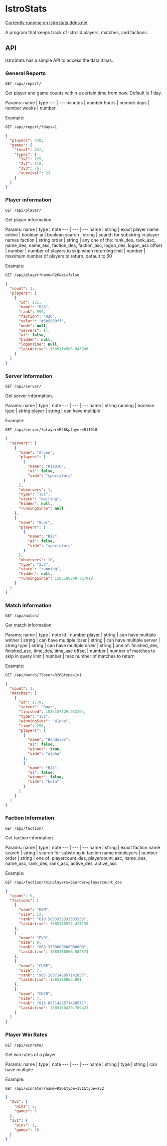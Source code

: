 # IstroStats
[Currently running on istrostats.ddns.net](http://istrostats.ddns.net/)

A program that keeps track of Istrolid players, matches, and factions.

## API
IstroStats has a simple API to access the data it has.

### General Reports
```
GET /api/report/
```
Get player and game counts within a certain time from now. Default is 1 day.

Params:
name | type
--- | ---
minutes | number
hours | number
days | number 
weeks | number

Example:
```
GET /api/report/?days=1
```
```json
{
  "players": 438,
  "games": {
    "total": 452,
    "types": {
      "1v1": 225,
      "2v2": 118,
      "3v3": 76,
      "survival": 23
    }
  }
}
```

### Player information
```
GET /api/player/
```
Get player information.

Params:
name | type | note
--- | --- | ---
name | string | exact player name
online | boolean
ai | boolean
search | string | search for substring in player names
faction | string
order | string | any one of the: rank_des, rank_asc, name_des, name_asc, faction_des, faction_asc, logon_des, logon_asc
offset | number | number of players to skip when returning
limit | number | maximum number of players to return, default to 50

Example:
```
GET /api/player?name=R26&ai=false
```
```json
{
  "count": 1,
  "players": [
    {
      "id": 131,
      "name": "R26",
      "rank": 999,
      "faction": "R26",
      "color": "#505050ff",
      "mode": null,
      "servers": [],
      "ai": false,
      "hidden": null,
      "logonTime": null,
      "lastActive": 1585114506.943996
    }
  ]
}
```

### Server Information
```
GET /api/server/
```
Get server information.

Params:
name | type | note
--- | --- | ---
name | string
running | boolean
type | string
player | string | can have multiple

Example:
```
GET /api/server/?player=R26&player=R11010
```
```json
{
  "servers": [
    {
      "name": "Arcon",
      "players": [
        {
          "name": "R11010",
          "ai": false,
          "side": "spectators"
        }
      ],
      "observers": 1,
      "type": "1v1",
      "state": "waiting",
      "hidden": null,
      "runningSince": null
    },
    {
      "name": "Quar",
      "players": [
        {
          "name": "R26",
          "ai": false,
          "side": "spectators"
        }
      ],
      "observers": 10,
      "type": "3v3",
      "state": "running",
      "hidden": null,
      "runningSince": 1585180200.717019
    }
  ]
}
```

### Match Information
```
GET /api/match/
```
Get match information.

Params:
name | type | note
id | number
player | string | can have multiple
winner | string | can have multiple
loser | string | can have multiple
server | string
type | string | can have multiple
order | string | one of: finished_des, finished_asc, time_des, time_asc
offset | number | number of matches to skip in query
limit | number | max number of matches to return

Example:
```
GET /api/match/?loser=R26&type=1v1
```
```json
{
  "count": 1,
  "matches": [
    {
      "id": 1779,
      "server": "Quar",
      "finished": 1585107229.933194,
      "type": "1v1",
      "winningSide": "alpha",
      "time": 293,
      "players": [
        {
          "name": "Hondolor",
          "ai": false,
          "winner": true,
          "side": "alpha"
        },
        {
          "name": "R26",
          "ai": false,
          "winner": false,
          "side": "beta"
        }
      ]
    }
  ]
}
```

### Faction Information
```
GET /api/faction/
```
Get faction information.

Params:
name | type | note
--- | --- | ---
name | string | exact faction name
search | string | search for substring in faction name
minplayers | number
order | string | one of: playercount_des, playercount_asc, name_des, name_asc, rank_des, rank_asc, active_des, active_asc

Example:
```
GET /api/faction/?minplayers=5&order=playercount_des
```
```json
{
  "count": 5,
  "factions": [
    {
      "name": "HON",
      "size": 12,
      "rank": "618.5833333333333333",
      "lastActive": 1585180997.427135
    },
    {
      "name": "EVO",
      "size": 8,
      "rank": "868.3750000000000000",
      "lastActive": 1585180860.582574
    },
    {
      "name": "CURE",
      "size": 7,
      "rank": "905.2857142857142857",
      "lastActive": 1585180866.891
    },
    {
      "name": "CNCR",
      "size": 7,
      "rank": "813.8571428571428571",
      "lastActive": 1585160420.789422
    }
  ]
}
```

### Player Win Rates
```
GET /api/winrate/
```
Get win rates of a player

Params:
name | type | note
--- | --- | ---
name | string |
type | string | can have multiple

Example:
```
GET /api/winrate/?name=R26&type=1v1&type=2v2
```
```json
{
  "2v2": {
    "wins": 2,
    "games": 6
  },
  "1v1": {
    "wins": 1,
    "games": 10
  }
}
```
